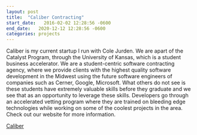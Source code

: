 ```yaml
---
layout: post
title:  "Caliber Contracting"
start_date:   2016-02-02 12:28:56 -0600
end_date:   2020-12-12 12:28:56 -0600
categories: projects
---
```

Caliber is my current startup I run with Cole Jurden. We are apart of the Catalyst Program, through the University of Kansas, which is a student business accelerator. We are a student-centric software contracting agency, where we provide clients with the highest quality software development in the Midwest using the future software engineers of companies such as Cerner, Google, Microsoft. What others do not see is these students have extremely valuable skills before they graduate and we see that as an opportunity to leverage these skills. Developers go through an accelerated vetting program where they are trained on bleeding edge technologies while working on some of the coolest projects in the area. Check out our website for more information.

<a href="http://calibercontracting.co">Caliber</a>
